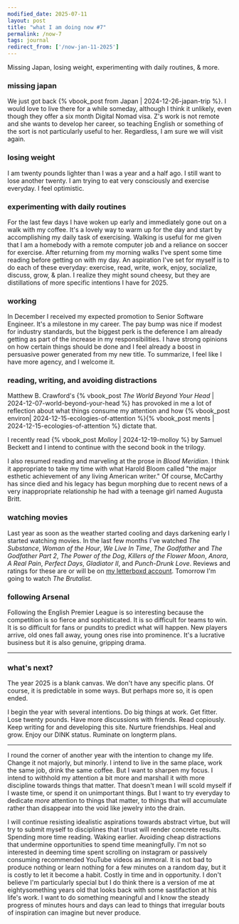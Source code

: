 ```yaml
---
modified_date: 2025-07-11
layout: post
title: "what I am doing now #7"
permalink: /now-7
tags: journal
redirect_from: ['/now-jan-11-2025']
---
```


Missing Japan, losing weight, experimenting with daily routines, & more.
<!--more-->

### missing japan

We just got back {% vbook_post from Japan | 2024-12-26-japan-trip %}.
I would love to live there for a while someday, although I think it unlikely, even though they offer a six month Digital Nomad visa.
Z's work is not remote and she wants to develop her career, so teaching English or something of the sort is not particularly useful to her.
Regardless, I am sure we will visit again.

### losing weight

I am twenty pounds lighter than I was a year and a half ago.
I still want to lose another twenty.
I am trying to eat very consciously and exercise everyday.
I feel optimistic.

### experimenting with daily routines

For the last few days I have woken up early and immediately gone out on a walk with my coffee.
It's a lovely way to warm up for the day and start by accomplishing my daily task of exercising.
Walking is useful for me given that I am a homebody with a remote computer job and a reliance on soccer for exercise.
After returning from my morning walks I've spent some time reading before getting on with my day.
An aspiration I've set for myself is to do each of these everyday: exercise, read, write, work, enjoy, socialize, discuss, grow, & plan.
I realize they might sound cheesy, but they are distillations of more specific intentions I have for 2025.

### working

In December I received my expected promotion to Senior Software Engineer.
It's a milestone in my career.
The pay bump was nice if modest for industry standards, but the biggest perk is the deference I am already getting as part of the increase in my responsibilities.
I have strong opinions on how certain things should be done and I feel already a boost in persuasive power generated from my new title.
To summarize, I feel like I have more agency, and I welcome it.

### reading, writing, and avoiding distractions

Matthew B. Crawford's {% vbook_post _The World Beyond Your Head_ | 2024-12-07-world-beyond-your-head %} has provoked in me a lot of reflection about what things consume my attention and how {% vbook_post environ| 2024-12-15-ecologies-of-attention %}{% vbook_post ments | 2024-12-15-ecologies-of-attention %} dictate that.

I recently read {% vbook_post _Molloy_ | 2024-12-19-molloy %} by Samuel Beckett and I intend to continue with the second book in the trilogy.

I also resumed reading and marveling at the prose in _Blood Meridian_.
I think it appropriate to take my time with what Harold Bloom called  "the major esthetic achievement of any living American writer."
Of course, McCarthy has since died and his legacy has begun morphing due to recent news of a very inappropriate relationship he had with a teenage girl named Augusta Britt.

### watching movies

Last year as soon as the weather started cooling and days darkening early I started watching movies.
In the last few months I've watched _The Substance_, _Woman of the Hour_, _We Live In Time_, _The Godfather_ and _The Godfather Part 2_, _The Power of the Dog_, _Killers of the Flower Moon_, _Anora_, _A Real Pain_, _Perfect Days_, _Gladiator II_, and _Punch-Drunk Love_.
Reviews and ratings for these are or will be on [my letterboxd account](https://letterboxd.com/okjuanito/films/reviews/).
Tomorrow I'm going to watch _The Brutalist_.

### following Arsenal

Following the English Premier League is so interesting because the competition is so fierce and sophisticated.
It is so difficult for teams to win.
It is so difficult for fans or pundits to predict what will happen.
New players arrive, old ones fall away, young ones rise into prominence.
It's a lucrative business but it is also genuine, gripping drama.

---

### what's next?

The year 2025 is a blank canvas.
We don't have any specific plans.
Of course, it is predictable in some ways.
But perhaps more so, it is open ended.

I begin the year with several intentions.
Do big things at work.
Get fitter.
Lose twenty pounds.
Have more discussions with friends.
Read copiously.
Keep writing for and developing this site.
Nurture friendships.
Heal and grow.
Enjoy our DINK status.
Ruminate on longterm plans.

---

I round the corner of another year with the intention to change my life.
Change it not majorly, but minorly.
I intend to live in the same place, work the same job, drink the same coffee.
But I want to sharpen my focus.
I intend to withhold my attention a bit more and marshall it with more discipline towards things that matter.
That doesn't mean I will scold myself if I waste time, or spend it on unimportant things.
But I want to try everyday to dedicate _more_ attention to things that matter, to things that will accumulate rather than disappear into the void like jewelry into the drain.

I will continue resisting idealistic aspirations towards abstract virtue, but will try to submit myself to disciplines that I trust will render concrete results.
Spending more time reading.
Waking earlier.
Avoiding cheap distractions that undermine opportunities to spend time meaningfully.
I'm not so interested in deeming time spent scrolling on instagram or passively consuming recommended YouTube videos as immoral.
It is not bad to produce nothing or learn nothing for a few minutes on a random day, but it is costly to let it become a habit.
Costly in time and in opportunity.
I don't believe I'm particularly special but I do think there is a version of me at eightysomething years old that looks back with some sastifaction at his life's work.
I want to do something meaningful and I know the steady progress of minutes hours and days can lead to things that irregular bouts of inspiration can imagine but never produce.


